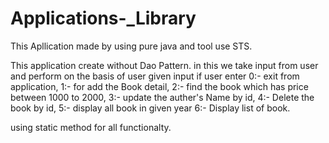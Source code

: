 # Applications-_Library

This Apllication made by using pure java  and tool use STS.

This application create without Dao Pattern. in this we take input from user and perform on the basis of user given input if user enter
0:- exit from application,
1:- for add the Book detail,
2:- find the book which has price between 1000 to 2000,
3:- update the auther's Name by id,
4:- Delete the book by id,
5:- display all book in given year
6:- Display list of book.

using static method for all functionalty.
